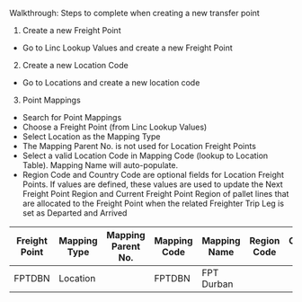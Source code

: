 Walkthrough: Steps to complete when creating a new transfer point

  


1. Create a new Freight Point

* Go to Linc Lookup Values and create a new Freight Point

  


2. Create a new Location Code

* Go to Locations and create a new location code

  


3. Point Mappings

* Search for Point Mappings
* Choose a Freight Point (from Linc Lookup Values)
* Select Location as the Mapping Type
* The Mapping Parent No. is not used for Location Freight Points
* Select a valid Location Code in Mapping Code (lookup to Location Table). Mapping Name will auto-populate.
* Region Code and Country Code are optional fields for Location Freight Points. If values are defined, these values are used to update the Next Freight Point Region and Current Freight Point Region of pallet lines that are allocated to the Freight Point when the related Freighter Trip Leg is set as Departed and Arrived



| **Freight Point** | **Mapping Type** | Mapping Parent No. | **Mapping Code** | Mapping Name | Region Code | Country Code | Consignee No. | Notify Party No. |
| --- | --- | --- | --- | --- | --- | --- | --- | --- |
| FPTDBN | Location |  | FPTDBN | FPT Durban |  |  |  |  |

  



